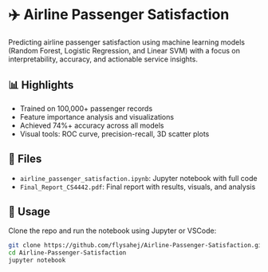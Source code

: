 # ✈️ Airline Passenger Satisfaction

Predicting airline passenger satisfaction using machine learning models (Random Forest, Logistic Regression, and Linear SVM) with a focus on interpretability, accuracy, and actionable service insights.

## 📊 Highlights
- Trained on 100,000+ passenger records
- Feature importance analysis and visualizations
- Achieved 74%+ accuracy across all models
- Visual tools: ROC curve, precision-recall, 3D scatter plots

## 📁 Files
- `airline_passenger_satisfaction.ipynb`: Jupyter notebook with full code
- `Final_Report_CS4442.pdf`: Final report with results, visuals, and analysis

## 🚀 Usage
Clone the repo and run the notebook using Jupyter or VSCode:

```bash
git clone https://github.com/flysahej/Airline-Passenger-Satisfaction.git
cd Airline-Passenger-Satisfaction
jupyter notebook
